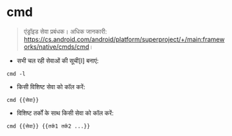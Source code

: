 # cmd

> एंड्रॉइड सेवा प्रबंधक।
> अधिक जानकारी: <https://cs.android.com/android/platform/superproject/+/main:frameworks/native/cmds/cmd>।

- सभी चल रही सेवाओं की सूची[l] बनाएं:

`cmd -l`

- किसी विशिष्ट सेवा को कॉल करें:

`cmd {{सेवा}}`

- विशिष्ट तर्कों के साथ किसी सेवा को कॉल करें:

`cmd {{सेवा}} {{तर्क1 तर्क2 ...}}`

